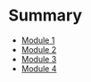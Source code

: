 # Summary

- [Module 1](./chapter_1.md)
- [Module 2](./chapter_2.md)
- [Module 3](./chapter_3.md)
- [Module 4](./chapter_4.md)


